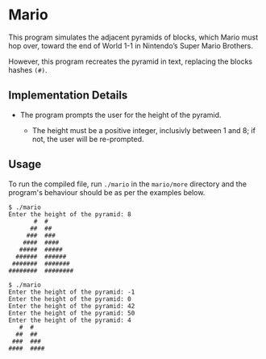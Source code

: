 # Mario

This program simulates the adjacent pyramids of blocks, which Mario must hop over, toward the end of World 1-1 in Nintendo’s Super Mario Brothers.

However, this program recreates the pyramid in text, replacing the blocks hashes `(#)`.


## Implementation Details

* The program prompts the user for the height of the pyramid.

    * The height must be a positive integer, inclusivly between 1 and 8; if not, the user will be re-prompted.

## Usage

To run the compiled file, run `./mario` in the `mario/more` directory and the program's behaviour should be as per the examples below.

```
$ ./mario
Enter the height of the pyramid: 8
       #  #
      ##  ##
     ###  ###
    ####  ####
   #####  #####
  ######  ######
 #######  #######
########  ########
```

```
$ ./mario
Enter the height of the pyramid: -1
Enter the height of the pyramid: 0
Enter the height of the pyramid: 42
Enter the height of the pyramid: 50
Enter the height of the pyramid: 4
   #  #
  ##  ##
 ###  ###
####  ####
```
